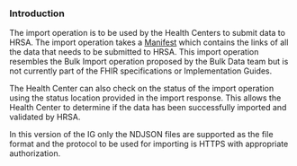 
### Introduction

The import operation is to be used by the Health Centers to submit data to HRSA. The import operation takes a [Manifest](StructureDefinition-uds-plus-import-manifest.html) which contains the links of all the data that needs to be submitted to HRSA. This import operation resembles the Bulk Import operation proposed by the Bulk Data team but is not currently part of the FHIR specifications or Implementation Guides.

The Health Center can also check on the status of the import operation using the status location provided in the import response. This allows the Health Center to determine if the data has been successfully imported and validated by HRSA.

In this version of the IG only the NDJSON files are supported as the file format and the protocol to be used for importing is HTTPS with appropriate authorization. 

